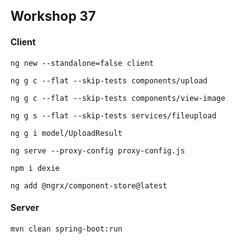 ## Workshop 37 

#### Client 

```
ng new --standalone=false client

ng g c --flat --skip-tests components/upload

ng g c --flat --skip-tests components/view-image

ng g s --flat --skip-tests services/fileupload

ng g i model/UploadResult

ng serve --proxy-config proxy-config.js

```

```
npm i dexie

ng add @ngrx/component-store@latest

```

#### Server 

```
mvn clean spring-boot:run
```